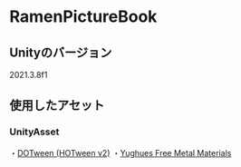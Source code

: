 # RamenPictureBook
## Unityのバージョン
2021.3.8f1
## 使用したアセット
### UnityAsset
・[DOTween (HOTween v2)](https://assetstore.unity.com/packages/tools/animation/dotween-hotween-v2-27676)
・[Yughues Free Metal Materials](https://assetstore.unity.com/packages/2d/textures-materials/metals/yughues-free-metal-materials-12949)
